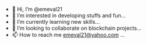 - 👋 Hi, I’m @emeval21
- 👀 I’m interested in developing stuffs and fun...
- 🌱 I’m currently learning new skills...
- 💞️ I’m looking to collaborate on blockchain projects...
- 📫 How to reach me emeval21@yahoo.com ...

<!---
emeval21/emeval21 is a ✨ special ✨ repository because its `README.md` (this file) appears on your GitHub profile.
You can click the Preview link to take a look at your changes.
--->
